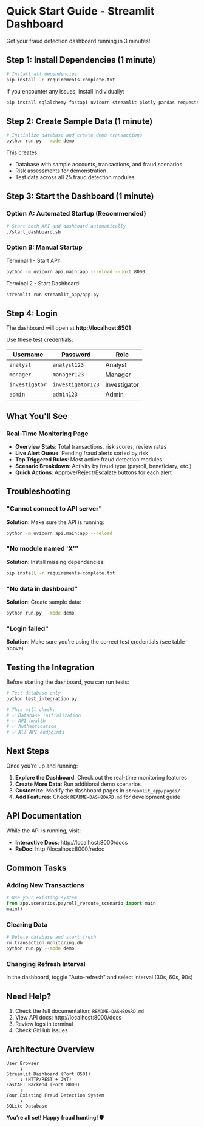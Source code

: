 # Quick Start Guide - Streamlit Dashboard

Get your fraud detection dashboard running in 3 minutes!

## Step 1: Install Dependencies (1 minute)

```bash
# Install all dependencies
pip install -r requirements-complete.txt
```

If you encounter any issues, install individually:
```bash
pip install sqlalchemy fastapi uvicorn streamlit plotly pandas requests python-jose passlib
```

## Step 2: Create Sample Data (1 minute)

```bash
# Initialize database and create demo transactions
python run.py --mode demo
```

This creates:
- Database with sample accounts, transactions, and fraud scenarios
- Risk assessments for demonstration
- Test data across all 25 fraud detection modules

## Step 3: Start the Dashboard (1 minute)

### Option A: Automated Startup (Recommended)

```bash
# Start both API and dashboard automatically
./start_dashboard.sh
```

### Option B: Manual Startup

Terminal 1 - Start API:
```bash
python -m uvicorn api.main:app --reload --port 8000
```

Terminal 2 - Start Dashboard:
```bash
streamlit run streamlit_app/app.py
```

## Step 4: Login

The dashboard will open at **http://localhost:8501**

Use these test credentials:

| Username      | Password         | Role         |
|---------------|------------------|--------------|
| `analyst`     | `analyst123`     | Analyst      |
| `manager`     | `manager123`     | Manager      |
| `investigator`| `investigator123`| Investigator |
| `admin`       | `admin123`       | Admin        |

## What You'll See

### Real-Time Monitoring Page
- **Overview Stats**: Total transactions, risk scores, review rates
- **Live Alert Queue**: Pending fraud alerts sorted by risk
- **Top Triggered Rules**: Most active fraud detection modules
- **Scenario Breakdown**: Activity by fraud type (payroll, beneficiary, etc.)
- **Quick Actions**: Approve/Reject/Escalate buttons for each alert

## Troubleshooting

### "Cannot connect to API server"
**Solution**: Make sure the API is running:
```bash
python -m uvicorn api.main:app --reload
```

### "No module named 'X'"
**Solution**: Install missing dependencies:
```bash
pip install -r requirements-complete.txt
```

### "No data in dashboard"
**Solution**: Create sample data:
```bash
python run.py --mode demo
```

### "Login failed"
**Solution**: Make sure you're using the correct test credentials (see table above)

## Testing the Integration

Before starting the dashboard, you can run tests:

```bash
# Test database only
python test_integration.py

# This will check:
# ✅ Database initialization
# ✅ API health
# ✅ Authentication
# ✅ All API endpoints
```

## Next Steps

Once you're up and running:

1. **Explore the Dashboard**: Check out the real-time monitoring features
2. **Create More Data**: Run additional demo scenarios
3. **Customize**: Modify the dashboard pages in `streamlit_app/pages/`
4. **Add Features**: Check `README-DASHBOARD.md` for development guide

## API Documentation

While the API is running, visit:
- **Interactive Docs**: http://localhost:8000/docs
- **ReDoc**: http://localhost:8000/redoc

## Common Tasks

### Adding New Transactions
```python
# Use your existing system
from app.scenarios.payroll_reroute_scenario import main
main()
```

### Clearing Data
```bash
# Delete database and start fresh
rm transaction_monitoring.db
python run.py --mode demo
```

### Changing Refresh Interval
In the dashboard, toggle "Auto-refresh" and select interval (30s, 60s, 90s)

## Need Help?

1. Check the full documentation: `README-DASHBOARD.md`
2. View API docs: http://localhost:8000/docs
3. Review logs in terminal
4. Check GitHub issues

## Architecture Overview

```
User Browser
     ↓
Streamlit Dashboard (Port 8501)
     ↓ (HTTP/REST + JWT)
FastAPI Backend (Port 8000)
     ↓
Your Existing Fraud Detection System
     ↓
SQLite Database
```

**You're all set! Happy fraud hunting! 🛡️**
